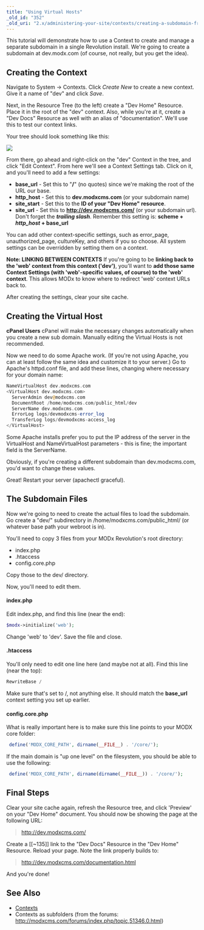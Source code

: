 ```yaml
---
title: "Using Virtual Hosts"
_old_id: "352"
_old_uri: "2.x/administering-your-site/contexts/creating-a-subdomain-from-a-folder-using-virtual-hosts"
---
```


This tutorial will demonstrate how to use a Context to create and manage a separate subdomain in a single Revolution install. We're going to create a subdomain at dev.modx.com (of course, not really, but you get the idea).

## Creating the Context

Navigate to System -> Contexts. Click _Create New_ to create a new context. Give it a name of "dev" and click _Save_.

Next, in the Resource Tree (to the left) create a "Dev Home" Resource. Place it in the root of the "dev" context. Also, while you're at it, create a "Dev Docs" Resource as well with an alias of "documentation". We'll use this to test our context links.

Your tree should look something like this:

![](/download/attachments/18678054/subctx1.png?version=1&modificationDate=1269522960000)

From there, go ahead and right-click on the "dev" Context in the tree, and click "Edit Context". From here we'll see a Context Settings tab. Click on it, and you'll need to add a few settings:

- **base\_url** - Set this to "**/**" (no quotes) since we're making the root of the URL our base.
- **http\_host** - Set this to **dev.modxcms.com** (or your subdomain name)
- **site\_start** - Set this to the **ID of your "Dev Home" resource**.
- **site\_url** - Set this to **<http://dev.modxcms.com/>** (or your subdomain url). Don't forget the **_trailing slash_**. Remember this setting is: **scheme + _http\_host_ + base\_url**

You can add other context-specific settings, such as error\_page, unauthorized\_page, cultureKey, and others if you so choose. All system settings can be overridden by setting them on a context.

**Note: LINKING BETWEEN CONTEXTS**
If you're going to be **linking back to the 'web' context from this context ('dev')**, you'll want to **add those same Context Settings (with 'web'-specific values, of course) to the 'web' context**. This allows MODx to know where to redirect 'web' context URLs back to.

After creating the settings, clear your site cache.

## Creating the Virtual Host

**cPanel Users**
cPanel will make the necessary changes automatically when you create a new sub domain. Manually editing the Virtual Hosts is not recommended.

Now we need to do some Apache work. (If you're not using Apache, you can at least follow the same idea and customize it to your server.) Go to Apache's httpd.conf file, and add these lines, changing where necessary for your domain name:

``` php 
NameVirtualHost dev.modxcms.com
<VirtualHost dev.modxcms.com>
  ServerAdmin dev@modxcms.com
  DocumentRoot /home/modxcms.com/public_html/dev
  ServerName dev.modxcms.com
  ErrorLog logs/devmodxcms-error_log
  TransferLog logs/devmodxcms-access_log
</VirtualHost>
```

Some Apache installs prefer you to put the IP address of the server in the VirtualHost and NameVirtualHost parameters - this is fine; the important field is the ServerName.

Obviously, if you're creating a different subdomain than dev.modxcms.com, you'd want to change these values.

Great! Restart your server (apachectl graceful).

## The Subdomain Files

Now we're going to need to create the actual files to load the subdomain. Go create a "dev/" subdirectory in /home/modxcms.com/public\_html/ (or whatever base path your webroot is in).

You'll need to copy 3 files from your MODx Revolution's root directory:

- index.php
- .htaccess
- config.core.php

Copy those to the dev/ directory.

Now, you'll need to edit them.

#### index.php

Edit index.php, and find this line (near the end):

``` php 
$modx->initialize('web');
```

Change 'web' to 'dev'. Save the file and close.

#### .htaccess

You'll only need to edit one line here (and maybe not at all). Find this line (near the top):

``` php 
RewriteBase /
```

Make sure that's set to /, not anything else. It should match the **base\_url** context setting you set up earlier.

#### config.core.php

What is really important here is to make sure this line points to your MODX core folder:

``` php 
 define('MODX_CORE_PATH', dirname(__FILE__) . '/core/');
```

If the main domain is "up one level" on the filesystem, you should be able to use the following:

``` php 
 define('MODX_CORE_PATH', dirname(dirname(__FILE__)) . '/core/');
```

## Final Steps

Clear your site cache again, refresh the Resource tree, and click 'Preview' on your "Dev Home" document. You should now be showing the page at the following URL:

> <http://dev.modxcms.com/>

Create a \[\[~135\]\] link to the "Dev Docs" Resource in the "Dev Home" Resource. Reload your page. Note the link properly builds to:

> <http://dev.modxcms.com/documentation.html>

And you're done!

## See Also

- [Contexts](administering-your-site/contexts "Contexts")
- Contexts as subfolders (from the forums: <http://modxcms.com/forums/index.php/topic,51346.0.html>)
